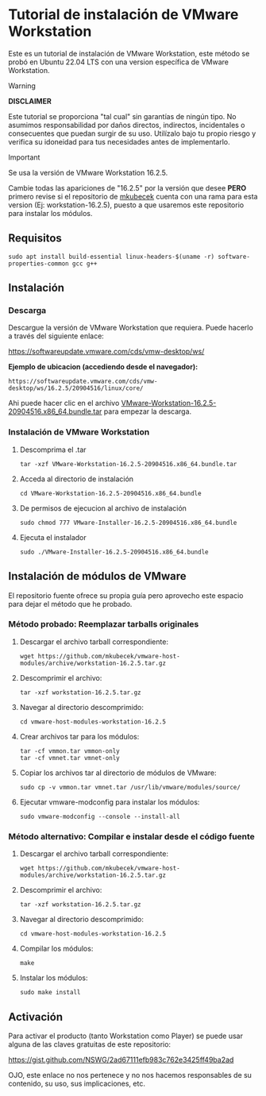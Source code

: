 # Tutorial de instalación de VMware Workstation

Este es un tutorial de instalación de VMware Workstation, este método se probó en Ubuntu 22.04 LTS con una version específica de VMware Workstation.

> [!WARNING]
>
> **DISCLAIMER**
>
> Este tutorial se proporciona "tal cual" sin garantías de ningún tipo. No asumimos responsabilidad por daños directos, indirectos, incidentales o consecuentes que puedan surgir de su uso. Utilízalo bajo tu propio riesgo y verifica su idoneidad para tus necesidades antes de implementarlo.

> [!IMPORTANT]  
> Se usa la versión de VMware Workstation 16.2.5.
>
> Cambie todas las apariciones de "16.2.5" por la versión que desee **PERO** primero revise si el repositorio de [mkubecek](https://github.com/mkubecek/vmware-host-modules/) cuenta con una rama para esta version (Ej: workstation-16.2.5), puesto a que usaremos este repositorio para instalar los módulos.

## Requisitos

    sudo apt install build-essential linux-headers-$(uname -r) software-properties-common gcc g++

## Instalación

### Descarga

Descargue la versión de VMware Workstation que requiera. Puede hacerlo a través del siguiente enlace:

https://softwareupdate.vmware.com/cds/vmw-desktop/ws/

**Ejemplo de ubicacion (accediendo desde el navegador):**

    https://softwareupdate.vmware.com/cds/vmw-desktop/ws/16.2.5/20904516/linux/core/

Ahi puede hacer clic en el archivo [VMware-Workstation-16.2.5-20904516.x86_64.bundle.tar](https://softwareupdate.vmware.com/cds/vmw-desktop/ws/16.2.5/20904516/linux/core/VMware-Workstation-16.2.5-20904516.x86_64.bundle.tar) para empezar la descarga.

### Instalación de VMware Workstation

1.  Descomprima el .tar

        tar -xzf VMware-Workstation-16.2.5-20904516.x86_64.bundle.tar

2.  Acceda al directorio de instalación

        cd VMware-Workstation-16.2.5-20904516.x86_64.bundle

3.  De permisos de ejecucion al archivo de instalación

        sudo chmod 777 VMware-Installer-16.2.5-20904516.x86_64.bundle

4.  Ejecuta el instalador

        sudo ./VMware-Installer-16.2.5-20904516.x86_64.bundle

## Instalación de módulos de VMware

El repositorio fuente ofrece su propia guía pero aprovecho este espacio para dejar el método que he probado.

### Método probado: Reemplazar tarballs originales

1.  Descargar el archivo tarball correspondiente:

        wget https://github.com/mkubecek/vmware-host-modules/archive/workstation-16.2.5.tar.gz

2.  Descomprimir el archivo:

        tar -xzf workstation-16.2.5.tar.gz

3.  Navegar al directorio descomprimido:

        cd vmware-host-modules-workstation-16.2.5

4.  Crear archivos tar para los módulos:

        tar -cf vmmon.tar vmmon-only
        tar -cf vmnet.tar vmnet-only

5.  Copiar los archivos tar al directorio de módulos de VMware:

        sudo cp -v vmmon.tar vmnet.tar /usr/lib/vmware/modules/source/

6.  Ejecutar vmware-modconfig para instalar los módulos:

        sudo vmware-modconfig --console --install-all

### Método alternativo: Compilar e instalar desde el código fuente

1.  Descargar el archivo tarball correspondiente:

        wget https://github.com/mkubecek/vmware-host-modules/archive/workstation-16.2.5.tar.gz

2.  Descomprimir el archivo:

        tar -xzf workstation-16.2.5.tar.gz

3.  Navegar al directorio descomprimido:

        cd vmware-host-modules-workstation-16.2.5

4.  Compilar los módulos:

        make

5.  Instalar los módulos:

        sudo make install

## Activación

Para activar el producto (tanto Workstation como Player) se puede usar alguna de las claves gratuitas de este repositorio:

https://gist.github.com/NSWG/2ad67111efb983c762e3425ff49ba2ad

OJO, este enlace no nos pertenece y no nos hacemos responsables de su contenido, su uso, sus implicaciones, etc.
